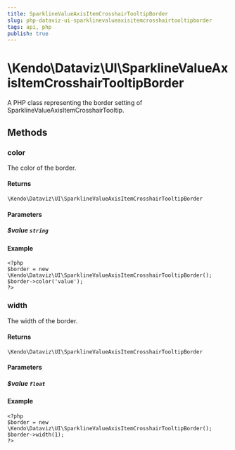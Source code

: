 ```yaml
---
title: SparklineValueAxisItemCrosshairTooltipBorder
slug: php-dataviz-ui-sparklinevalueaxisitemcrosshairtooltipborder
tags: api, php
publish: true
---
```


# \Kendo\Dataviz\UI\SparklineValueAxisItemCrosshairTooltipBorder

A PHP class representing the border setting of SparklineValueAxisItemCrosshairTooltip.


## Methods

### color
The color of the border.

#### Returns
`\Kendo\Dataviz\UI\SparklineValueAxisItemCrosshairTooltipBorder`

#### Parameters

##### $value `string`



#### Example 
    <?php
    $border = new \Kendo\Dataviz\UI\SparklineValueAxisItemCrosshairTooltipBorder();
    $border->color('value');
    ?>

### width
The width of the border.

#### Returns
`\Kendo\Dataviz\UI\SparklineValueAxisItemCrosshairTooltipBorder`

#### Parameters

##### $value `float`



#### Example 
    <?php
    $border = new \Kendo\Dataviz\UI\SparklineValueAxisItemCrosshairTooltipBorder();
    $border->width(1);
    ?>

 
